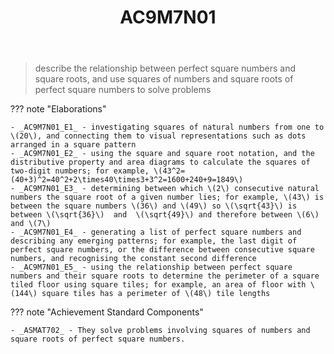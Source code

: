 ﻿---
backlinks:
- title: mat071e-2024
  url: /sense/Teaching/Implementation/2024/MAT071E/mat071e-2024.html
- title: Learning Areas
  url: /sense/Teaching/Curriculum/v9/v9-learning-areas.html
tags: australian-curriculum
template: math.html
title: AC9M7N01
type: note
---
> describe the relationship between perfect square numbers and square roots, and use squares of numbers and square roots of perfect square numbers to solve problems

??? note "Elaborations"

	- _AC9M7N01_E1_ - investigating squares of natural numbers from one to \(20\), and connecting them to visual representations such as dots arranged in a square pattern
	- _AC9M7N01_E2_ - using the square and square root notation, and the distributive property and area diagrams to calculate the squares of two-digit numbers; for example, \(43^2=(40+3)^2=40^2+2\times40\times3+3^2=1600+240+9=1849\)
	- _AC9M7N01_E3_ - determining between which \(2\) consecutive natural numbers the square root of a given number lies; for example, \(43\) is between the square numbers \(36\) and \(49\) so \(\sqrt{43}\) is between \(\sqrt{36}\)  and  \(\sqrt{49}\) and therefore between \(6\) and \(7\)
	- _AC9M7N01_E4_ - generating a list of perfect square numbers and describing any emerging patterns; for example, the last digit of perfect square numbers, or the difference between consecutive square numbers, and recognising the constant second difference
	- _AC9M7N01_E5_ - using the relationship between perfect square numbers and their square roots to determine the perimeter of a square tiled floor using square tiles; for example, an area of floor with \(144\) square tiles has a perimeter of \(48\) tile lengths
??? note "Achievement Standard Components"

	- _ASMAT702_ - They solve problems involving squares of numbers and square roots of perfect square numbers.